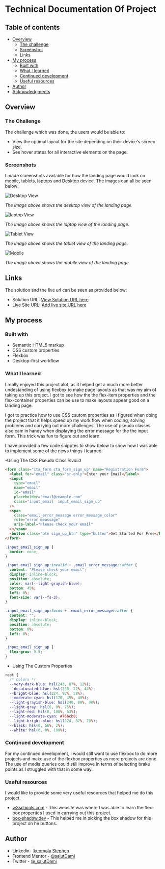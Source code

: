# Technical Documentation Of Project

## Table of contents

- [Overview](#overview)
  - [The challenge](#the-challenge)
  - [Screenshot](#screenshot)
  - [Links](#links)
- [My process](#my-process)
  - [Built with](#built-with)
  - [What I learned](#what-i-learned)
  - [Continued development](#continued-development)
  - [Useful resources](#useful-resources)
- [Author](#author)
- [Acknowledgments](#acknowledgments)

## Overview

### The Challenge

The challenge which was done, the users would be able to:

- View the optimal layout for the site depending on their device's screen size.
- See hover states for all interactive elements on the page.

### Screenshots

I made screenshots available for how the landing page would look on mobile, tablets, laptops and Desktop device. The images can all be seen below:

![Desktop View](design/Project-screenshot_desktop.jpeg)

_The image above shows the desktop view of the landing page._

![laptop View](design/Project-screenshot_small-laptops.jpeg)

_The image above shows the laptop view of the landing page._

![Tablet View](design/Poject-screenshot_tabltes.jpeg)

_The image above shows the tablet view of the landing page._

![Mobile](design/Project-screenshot_mobilephones.jpeg)

_The image above shows the mobile view of the landing page._

## Links

The solution and the live url can be seen as provided below:

- Solution URL: [View Solution URL here](https://github.com/salutDami/Fylo-Landing-Page)
- Live Site URL: [Add live site URL here](https://salutdami.github.io/Fylo-Landing-Page/)

## My process

### Built with

- Semantic HTML5 markup
- CSS custom properties
- Flexbox
- Desktop-first workflow

### What I learned

I really enjoyed this project alot, as it helped get a much more better undestanding of using flexbox to make page layouts as that was my aim of taking up this project. I got to see how the the flex-item properties and the flex-container properties can be use to make layouts appear good on a landing page.

I got to practice how to use CSS csutom properties as I figured when doing the project that it helps speed up my work flow when coding, solving problems and carrying out more challenges. The use of pseudo classes also cam in handy when displaying the error message for the the input form. This trick was fun to figure out and learn.

I have provided a few code snipptes to show below to show how I was able to implement some of the news things I learned:

-Using The CSS Pseudo Class _invalid_

```html
<form class="cta_form cta_form_sign_up" name="Registration Form">
  <label for="email" class="sr-only">Enter your Email</label>
  <input
    type="email"
    name="email"
    id="email"
    placeholder="email@example.com"
    class="input_email  input_email_sign_up"
  />
  <span
    class="email_error_message error_message_color"
    role="error meassage"
    aria-label="Please check your email"
  ></span>
  <button class="btn sign_up_btn" type="button">Get Started For Free</button>
</form>
```

```css
.input_email_sign_up {
  border: none;
}

.input_email_sign_up:invalid + .email_error_message::after {
  content: "Please check your email";
  display: inline-block;
  position: absolute;
  color: var(--light-grayish-blue);
  bottom: 45%;
  left: 0%;
  font-size: var(--fs-3);
}

.input_email_sign_up:focus + .email_error_message::after {
  content: "";
  display: inline-block;
  position: absolute;
  bottom: 0%;
  left: 0%;
}

.input_email_sign_up {
  flex-grow: 0.5;
}
```

- Using The Custom Properties

```css
root {
  /* Colors */
  --very-dark-blue: hsl(243, 87%, 12%);
  --desaturated-blue: hsl(238, 22%, 44%);
  --bright-blue: hsl(224, 93%, 58%);
  --moderate-cyan: hsl(170, 45%, 43%);
  --light-grayish-blue: hsl(240, 80%, 98%);
  --light-gray: hsl(0, 0%, 75%);
  --light-red: hsl(0, 100%, 63%);
  --light-moderate-cyan: #76bcb0;
  --light-bright-blue: hsl(224, 87%, 70%);
  --black: hsl(0, 56%, 2%);
  --white: hsl(0, 0%, 100%);

```

### Continued development

For my continued development, I would still want to use flexbox to do more projects and make use of the flexbox properties as more projects are done. The use of media queries could still improve in terms of selecting brake points as I struggled with that in some way.

### Useful resources

I would like to provide some very useful resources that helped me do this project.

- [w3schools.com](https://www.w3schools.com) - This website was where I was able to learn the flex-box properties I used in carrying out this project.
- [box-shadow.dev](https://box-shadow.dev/) - This helped me in picking the box shadow for this project on he buttons.

## Author

- Linkedin- [Ikuomola Stephen](https://www.linkedin.com/in/ikuomola-stephen/)
- Frontend Mentor - [@salutDami](https://www.frontendmentor.io/profile/salutDami)
- Twitter - [@\_salutDami](https://www.twitter.com/_salutDami)
